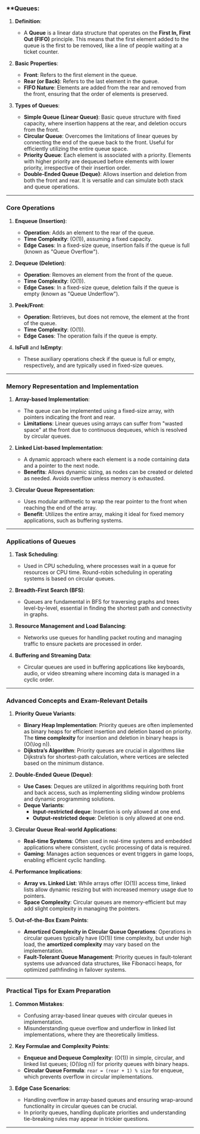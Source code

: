 
### **Queues:
1. **Definition**: 
   - A **Queue** is a linear data structure that operates on the **First In, First Out (FIFO)** principle. This means that the first element added to the queue is the first to be removed, like a line of people waiting at a ticket counter.

2. **Basic Properties**:
   - **Front**: Refers to the first element in the queue.
   - **Rear (or Back)**: Refers to the last element in the queue.
   - **FIFO Nature**: Elements are added from the rear and removed from the front, ensuring that the order of elements is preserved.

3. **Types of Queues**:
   - **Simple Queue (Linear Queue)**: Basic queue structure with fixed capacity, where insertion happens at the rear, and deletion occurs from the front.
   - **Circular Queue**: Overcomes the limitations of linear queues by connecting the end of the queue back to the front. Useful for efficiently utilizing the entire queue space.
   - **Priority Queue**: Each element is associated with a priority. Elements with higher priority are dequeued before elements with lower priority, irrespective of their insertion order.
   - **Double-Ended Queue (Deque)**: Allows insertion and deletion from both the front and rear. It is versatile and can simulate both stack and queue operations.

---

### **Core Operations**
1. **Enqueue (Insertion)**:
   - **Operation**: Adds an element to the rear of the queue.
   - **Time Complexity**: \(O(1)\), assuming a fixed capacity.
   - **Edge Cases**: In a fixed-size queue, insertion fails if the queue is full (known as "Queue Overflow").

2. **Dequeue (Deletion)**:
   - **Operation**: Removes an element from the front of the queue.
   - **Time Complexity**: \(O(1)\).
   - **Edge Cases**: In a fixed-size queue, deletion fails if the queue is empty (known as "Queue Underflow").

3. **Peek/Front**:
   - **Operation**: Retrieves, but does not remove, the element at the front of the queue.
   - **Time Complexity**: \(O(1)\).
   - **Edge Cases**: The operation fails if the queue is empty.

4. **IsFull** and **IsEmpty**:
   - These auxiliary operations check if the queue is full or empty, respectively, and are typically used in fixed-size queues.

---

### **Memory Representation and Implementation**
1. **Array-based Implementation**:
   - The queue can be implemented using a fixed-size array, with pointers indicating the front and rear.
   - **Limitations**: Linear queues using arrays can suffer from "wasted space" at the front due to continuous dequeues, which is resolved by circular queues.

2. **Linked List-based Implementation**:
   - A dynamic approach where each element is a node containing data and a pointer to the next node.
   - **Benefits**: Allows dynamic sizing, as nodes can be created or deleted as needed. Avoids overflow unless memory is exhausted.

3. **Circular Queue Representation**:
   - Uses modular arithmetic to wrap the rear pointer to the front when reaching the end of the array. 
   - **Benefit**: Utilizes the entire array, making it ideal for fixed memory applications, such as buffering systems.

---

### **Applications of Queues**
1. **Task Scheduling**:
   - Used in CPU scheduling, where processes wait in a queue for resources or CPU time. Round-robin scheduling in operating systems is based on circular queues.

2. **Breadth-First Search (BFS)**:
   - Queues are fundamental in BFS for traversing graphs and trees level-by-level, essential in finding the shortest path and connectivity in graphs.

3. **Resource Management and Load Balancing**:
   - Networks use queues for handling packet routing and managing traffic to ensure packets are processed in order.

4. **Buffering and Streaming Data**:
   - Circular queues are used in buffering applications like keyboards, audio, or video streaming where incoming data is managed in a cyclic order.

---

### **Advanced Concepts and Exam-Relevant Details**
1. **Priority Queue Variants**:
   - **Binary Heap Implementation**: Priority queues are often implemented as binary heaps for efficient insertion and deletion based on priority. The **time complexity** for insertion and deletion in binary heaps is \(O(\log n)\).
   - **Dijkstra’s Algorithm**: Priority queues are crucial in algorithms like Dijkstra’s for shortest-path calculation, where vertices are selected based on the minimum distance.

2. **Double-Ended Queue (Deque)**:
   - **Use Cases**: Deques are utilized in algorithms requiring both front and back access, such as implementing sliding window problems and dynamic programming solutions.
   - **Deque Variants**:
      - **Input-restricted deque**: Insertion is only allowed at one end.
      - **Output-restricted deque**: Deletion is only allowed at one end.

3. **Circular Queue Real-world Applications**:
   - **Real-time Systems**: Often used in real-time systems and embedded applications where consistent, cyclic processing of data is required.
   - **Gaming**: Manages action sequences or event triggers in game loops, enabling efficient cyclic handling.

4. **Performance Implications**:
   - **Array vs. Linked List**: While arrays offer \(O(1)\) access time, linked lists allow dynamic resizing but with increased memory usage due to pointers.
   - **Space Complexity**: Circular queues are memory-efficient but may add slight complexity in managing the pointers.

5. **Out-of-the-Box Exam Points**:
   - **Amortized Complexity in Circular Queue Operations**: Operations in circular queues typically have \(O(1)\) time complexity, but under high load, the **amortized complexity** may vary based on the implementation.
   - **Fault-Tolerant Queue Management**: Priority queues in fault-tolerant systems use advanced data structures, like Fibonacci heaps, for optimized pathfinding in failover systems.

---

### **Practical Tips for Exam Preparation**
1. **Common Mistakes**:
   - Confusing array-based linear queues with circular queues in implementation.
   - Misunderstanding queue overflow and underflow in linked list implementations, where they are theoretically limitless.

2. **Key Formulae and Complexity Points**:
   - **Enqueue and Dequeue Complexity**: \(O(1)\) in simple, circular, and linked list queues; \(O(\log n)\) for priority queues with binary heaps.
   - **Circular Queue Formula**: `rear = (rear + 1) % size` for enqueue, which prevents overflow in circular implementations.

3. **Edge Case Scenarios**:
   - Handling overflow in array-based queues and ensuring wrap-around functionality in circular queues can be crucial.
   - In priority queues, handling duplicate priorities and understanding tie-breaking rules may appear in trickier questions.

---

